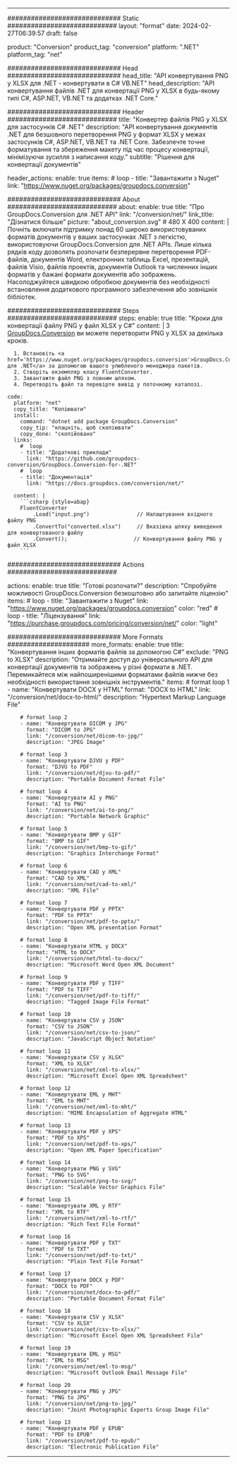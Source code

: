  
---
############################# Static ############################
layout: "format"
date: 2024-02-27T06:39:57
draft: false

product: "Conversion"
product_tag: "conversion"
platform: ".NET"
platform_tag: "net"

############################# Head #############################
head_title: "API конвертування PNG у XLSX для .NET - конвертувати в C# VB.NET"
head_description: "API конвертування файлів .NET для конвертації PNG у XLSX в будь-якому типі C#, ASP.NET, VB.NET та додатках .NET Core."

############################# Header ############################
title: "Конвертер файлів PNG у XLSX для застосунків C# .NET" 
description: "API конвертування документів .NET для безшовного перетворення PNG у формат XLSX у межах застосунків C#, ASP.NET, VB.NET та .NET Core. Забезпечте точне форматування та збереження макету під час процесу конвертації, мінімізуючи зусилля з написання коду." 
subtitle: "Рішення для конвертації документів" 

header_actions:
  enable: true
  items:
    #  loop
    - title: "Завантажити з Nuget"
      link: "https://www.nuget.org/packages/groupdocs.conversion"


############################# About ############################
about:
    enable: true
    title: "Про GroupDocs.Conversion для .NET API"
    link: "/conversion/net/"
    link_title: "Дізнатися більше"
    picture: "about_conversion.svg" # 480 X 400
    content: |
      Почніть включати підтримку понад 60 широко використовуваних форматів документів у ваших застосунках .NET з легкістю, використовуючи GroupDocs.Conversion для .NET APIs. Лише кілька рядків коду дозволять розпочати безперервне перетворення PDF-файлів, документів Word, електронних таблиць Excel, презентацій, файлів Visio, файлів проектів, документів Outlook та численних інших форматів у бажані формати документів або зображень. Насолоджуйтеся швидкою обробкою документів без необхідності встановлення додаткового програмного забезпечення або зовнішніх бібліотек.


############################# Steps ############################
steps:
    enable: true
    title: "Кроки для конвертації файлу PNG у файл XLSX у C#" 
    content: |
      З <a href='https://products.groupdocs.com/conversion/net/'>GroupDocs.Conversion</a> ви можете перетворити PNG у XLSX за декілька кроків.
      
      1. Встановіть <a href='https://www.nuget.org/packages/groupdocs.conversion'>GroupDocs.Conversion для .NET</a> за допомогою вашого улюбленого менеджера пакетів. 
      2. Створіть екземпляр класу FluentConverter.  
      3. Завантажте файл PNG з повним шляхом. 
      4. Перетворіть файл та перевірте вивід у поточному каталозі. 
   
    code:
      platform: "net"
      copy_title: "Копіювати"
      install:
        command: "dotnet add package GroupDocs.Conversion"
        copy_tip: "клацніть, щоб скопіювати"
        copy_done: "скопійовано"
      links:
        #  loop
        - title: "Додаткові приклади"
          link: "https://github.com/groupdocs-conversion/GroupDocs.Conversion-for-.NET"
        #  loop
        - title: "Документація"
          link: "https://docs.groupdocs.com/conversion/net/"
          
      content: |
        ```csharp {style=abap}
        FluentConverter
            .Load("input.png")               // Налаштування вхідного файлу PNG
            .ConvertTo("converted.xlsx")     // Вказівка шляху виведення для конвертованого файлу
            .Convert();                     // Конвертування файлу PNG у файл XLSX        
        ```            

############################# Actions ############################

actions:
  enable: true
  title: "Готові розпочати?"
  description: "Спробуйте можливості GroupDocs.Conversion безкоштовно або запитайте ліцензію"
  items:
    #  loop
    - title: "Завантажити з Nuget"
      link: "https://www.nuget.org/packages/groupdocs.conversion"
      color: "red"
        #  loop
    - title: "Ліцензування"
      link: "https://purchase.groupdocs.com/pricing/conversion/net/"
      color: "light"


############################# More Formats #####################
more_formats:
    enable: true
    title: "Конвертування інших форматів файлів за допомогою C#"
    exclude: "PNG to XLSX"
    description: "Отримайте доступ до універсального API для конвертації документів та зображень у різні формати в .NET. Перемикайтеся між найпоширенішими форматами файлів нижче без необхідності використання зовнішніх інструментів."
    items: 
        # format loop 1
        - name: "Конвертувати DOCX у HTML"
          format: "DOCX to HTML"
          link: "/conversion/net/docx-to-html/"
          description: "Hypertext Markup Language File" 

        # format loop 2
        - name: "Конвертувати DICOM у JPG" 
          format: "DICOM to JPG"
          link: "/conversion/net/dicom-to-jpg/"
          description: "JPEG Image" 

        # format loop 3
        - name: "Конвертувати DJVU у PDF"
          format: "DJVU to PDF"
          link: "/conversion/net/djvu-to-pdf/"
          description: "Portable Document Format File" 

        # format loop 4
        - name: "Конвертувати AI у PNG"
          format: "AI to PNG"
          link: "/conversion/net/ai-to-png/"
          description: "Portable Network Graphic" 

        # format loop 5
        - name: "Конвертувати BMP у GIF"
          format: "BMP to GIF"
          link: "/conversion/net/bmp-to-gif/"
          description: "Graphics Interchange Format"

        # format loop 6
        - name: "Конвертувати CAD у XML"
          format: "CAD to XML"
          link: "/conversion/net/cad-to-xml/"
          description: "XML File"

        # format loop 7
        - name: "Конвертувати PDF у PPTX"
          format: "PDF to PPTX"
          link: "/conversion/net/pdf-to-pptx/"
          description: "Open XML presentation Format"

        # format loop 8
        - name: "Конвертувати HTML у DOCX"
          format: "HTML to DOCX"
          link: "/conversion/net/html-to-docx/"
          description: "Microsoft Word Open XML Document"

        # format loop 9
        - name: "Конвертувати PDF у TIFF"
          format: "PDF to TIFF"
          link: "/conversion/net/pdf-to-tiff/"
          description: "Tagged Image File Format" 

        # format loop 10
        - name: "Конвертувати CSV у JSON" 
          format: "CSV to JSON"
          link: "/conversion/net/csv-to-json/"
          description: "JavaScript Object Notation" 

        # format loop 11
        - name: "Конвертувати CSV у XLSX" 
          format: "XML to XLSX"
          link: "/conversion/net/xml-to-xlsx/"
          description: "Microsoft Excel Open XML Spreadsheet"  
          
        # format loop 12
        - name: "Конвертувати EML у MHT"
          format: "EML to MHT"
          link: "/conversion/net/eml-to-mht/"
          description: "MIME Encapsulation of Aggregate HTML"  
              
        # format loop 13
        - name: "Конвертувати PDF у XPS"
          format: "PDF to XPS"
          link: "/conversion/net/pdf-to-xps/"
          description: "Open XML Paper Specification" 
          
        # format loop 14
        - name: "Конвертувати PNG у SVG"
          format: "PNG to SVG"
          link: "/conversion/net/png-to-svg/"
          description: "Scalable Vector Graphics File" 
          
        # format loop 15
        - name: "Конвертувати XML у RTF"
          format: "XML to RTF"
          link: "/conversion/net/xml-to-rtf/"
          description: "Rich Text File Format"
          
        # format loop 16
        - name: "Конвертувати PDF у TXT"
          format: "PDF to TXT"
          link: "/conversion/net/pdf-to-txt/"
          description: "Plain Text File Format"              
        
        # format loop 17
        - name: "Конвертувати DOCX у PDF"
          format: "DOCX to PDF"
          link: "/conversion/net/docx-to-pdf/"
          description: "Portable Document Format File"
 
        # format loop 18
        - name: "Конвертувати CSV у XLSX"
          format: "CSV to XLSX"
          link: "/conversion/net/csv-to-xlsx/"
          description: "Microsoft Excel Open XML Spreadsheet File"
 
        # format loop 19
        - name: "Конвертувати EML у MSG"
          format: "EML to MSG"
          link: "/conversion/net/eml-to-msg/"
          description: "Microsoft Outlook Email Message File"

        # format loop 20
        - name: "Конвертувати PNG у JPG"
          format: "PNG to JPG"
          link: "/conversion/net/png-to-jpg/"
          description: "Joint Photographic Experts Group Image File"

        # format loop 13
        - name: "Конвертувати PDF у EPUB"
          format: "PDF to EPUB"
          link: "/conversion/net/pdf-to-epub/"
          description: "Electronic Publication File"

---
